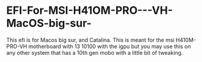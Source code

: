 # EFI-For-MSI-H41OM-PRO---VH-MacOS-big-sur-
This efi is for Macos big sur, and Catalina. This is meant for the msi H410M-PRO-VH motherboard with 13 10100 with the igpu but you may use this on any other system that has a 10th gen mobo with a little bit of tweaking.

